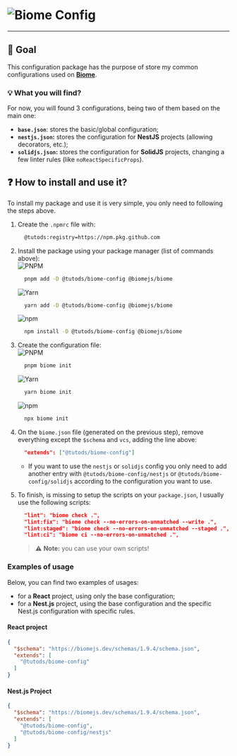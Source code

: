 # ![Biome Config](https://img.shields.io/badge/Biome-%40tutods%2Fbiome--config-60A5FA?logo=biome&logoSize=auto&style=for-the-badge)

---

## 📄 Goal

This configuration package has the purpose of store my common configurations used on **[Biome](https://biomejs.dev)**.

### 💡️ What you will find?

For now, you will found 3 configurations, being two of them based on the main one:

- **`base.json`**: stores the basic/global configuration;
- **`nestjs.json`:** stores the configuration for **NestJS** projects (allowing decorators, etc.);
- **`solidjs.json`:** stores the configuration for **SolidJS** projects, changing a few linter rules (like
  `noReactSpecificProps`).

## ❓ How to install and use it?

To install my package and use it is very simple, you only need to following the steps above.

1. Create the `.npmrc` file with:
    ```bash
      @tutods:registry=https://npm.pkg.github.com
    ```
2. Install the package using your package manager (list of commands above): <br/>
   ![PNPM](https://img.shields.io/badge/PNPM-000?logo=pnpm&logoSize=auto&style=for-the-badge)
    ```bash
      pnpm add -D @tutods/biome-config @biomejs/biome
    ```
   ![Yarn](https://img.shields.io/badge/yarn-000?logo=yarn&logoSize=auto&style=for-the-badge)
    ```bash
      yarn add -D @tutods/biome-config @biomejs/biome
    ```
   ![npm](https://img.shields.io/badge/npm-000?logo=npm&logoSize=auto&style=for-the-badge)
    ```bash
      npm install -D @tutods/biome-config @biomejs/biome
    ```

3. Create the configuration file: <br/>
   ![PNPM](https://img.shields.io/badge/PNPM-000?logo=pnpm&logoSize=auto&style=for-the-badge)
    ```bash
      pnpm biome init
    ```
   ![Yarn](https://img.shields.io/badge/yarn-000?logo=yarn&logoSize=auto&style=for-the-badge)
    ```bash
      yarn biome init
    ```
   ![npm](https://img.shields.io/badge/npm-000?logo=npm&logoSize=auto&style=for-the-badge)
    ```bash
      npx biome init
    ```

4. On the `biome.json` file (generated on the previous step), remove everything except the `$schema` and `vcs`, adding
   the line above:
    ```json
      "extends": ["@tutods/biome-config"]
    ```
    - If you want to use the `nestjs` or `solidjs` config you only need to add another entry with
      `@tutods/biome-config/nestjs` or `@tutods/biome-config/solidjs` according to the configuration you want to use.

5. To finish, is missing to setup the scripts on your `package.json`, I usually use the following scripts:
    ```json
      "lint": "biome check .",
      "lint:fix": "biome check --no-errors-on-unmatched --write .",
      "lint:staged": "biome check --no-errors-on-unmatched --staged .",
      "lint:ci": "biome ci --no-errors-on-unmatched .",
    ```
   > ⚠️ **Note:** you can use your own scripts!

### Examples of usage

Below, you can find two examples of usages:

- for a **React** project, using only the base configuration;
- for a **Nest.js** project, using the base configuration and the specific Nest.js configuration with specific rules.

#### React project

```json
{
  "$schema": "https://biomejs.dev/schemas/1.9.4/schema.json",
  "extends": [
    "@tutods/biome-config"
  ]
}
```

#### Nest.js Project

```json
{
  "$schema": "https://biomejs.dev/schemas/1.9.4/schema.json",
  "extends": [
    "@tutods/biome-config",
    "@tutods/biome-config/nestjs"
  ]
}
```